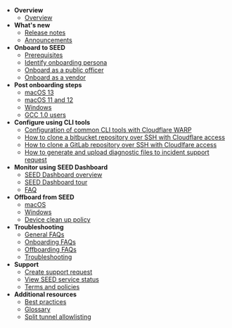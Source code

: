 - **Overview**
  - [Overview](overview)
- **What's new**
  - [Release notes](release-notes)
  - [Announcements](announcements)
- **Onboard to SEED**  
  - [Prerequisites](prerequisites-for-onboarding)
  - [Identify onboarding persona](/onboard-device/identify-onboarding-persona.md)
  - [Onboard as a public officer](onboard-device/public-officer)
  - [Onboard as a vendor](onboard-device/vendor)
- **Post onboarding steps**    
  - [macOS 13](/post-onboarding-instructions/mac-os-13.md)
  - [macOS 11 and 12](/post-onboarding-instructions/mac-os.md)
  - [Windows](/post-onboarding-instructions/windows.md)
  - [GCC 1.0 users](/post-onboarding-instructions/gcc-1-users.md)
- **Configure using CLI tools**
  - [Configuration of common CLI tools with Cloudflare WARP](/configure-cli-tools/configuration-of-common-developer-cli-tools-with-cloudflare-warp.md)
  - [How to clone a bitbucket repository over SSH with Cloudflare access](/configure-cli-tools/how-to-clone-a-bitbucket-repository-over-ssh-with-cloudflare-access.md)
  - [How to clone a GitLab repository over SSH with Cloudlfare access](/configure-cli-tools/how-to-clone-a-gitlab-repository-over-ssh-with-cloudflare-access.md)
  - [How to generate and upload diagnostic files to incident support request](/configure-cli-tools/how-to-generate-and-upload-diagnostic-files-to-incident-support-request.md)
- **Monitor using SEED Dashboard**
  - [SEED Dashboard overview](/seed-dashboard/seed-overview.md)
  - [SEED Dashboard tour](/seed-dashboard/seed-dashboard-tour.md)
  - [FAQ](/seed-dashboard/seed-dashboard-faq.md)
- **Offboard from SEED**
  - [macOS](/offboard-device/mac-os.md)
  - [Windows](/offboard-device/windows.md)
  - [Device clean up policy](/offboard-device/device-clean-up-policy.md)
- **Troubleshooting**
  - [General FAQs](/faqs/general-faq.md)
  - [Onboarding FAQs](/faqs/onboarding-faq.md)
  - [Offboarding FAQs](/faqs/seed-offboarding-faq.md)
  - [Troubleshooting](/faqs/troubleshooting.md)
- **Support**
  - [Create support request](raise-an-incident-support-request)
  - [View SEED service status](seed-status)
  - [Terms and policies](additional-resources/terms-and-policies.md)
- **Additional resources**  
  - [Best practices](/additional-resources/best-practices.md)
  - [Glossary](additional-resources/glossary)
  - [Split tunnel allowlisting](additional-resources/split-tunnel-allowlist)
  
